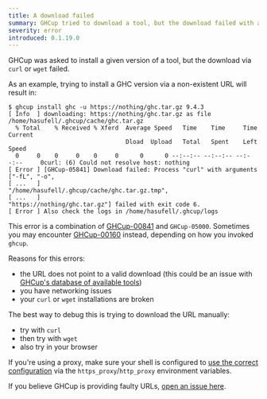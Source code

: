```yaml
---
title: A download failed
summary: GHCup tried to download a tool, but the download failed with a subprocess exiting prematurely
severity: error
introduced: 0.1.19.0
---
```


GHCup was asked to install a given version of a tool, but the download via `curl` or `wget` failed.

As an example, trying to install a GHC version via a non-existent URL will result in:
```
$ ghcup install ghc -u https://nothing/ghc.tar.gz 9.4.3
[ Info  ] downloading: https://nothing/ghc.tar.gz as file /home/hasufell/.ghcup/cache/ghc.tar.gz
  % Total    % Received % Xferd  Average Speed   Time    Time     Time  Current
                                 Dload  Upload   Total   Spent    Left  Speed
  0     0    0     0    0     0      0      0 --:--:-- --:--:-- --:--:--     0curl: (6) Could not resolve host: nothing
[ Error ] [GHCup-05841] Download failed: Process "curl" with arguments ["-fL", "-o",
[ ...   ]                                                 "/home/hasufell/.ghcup/cache/ghc.tar.gz.tmp",
[ ...   ]                                                 "https://nothing/ghc.tar.gz"] failed with exit code 6.
[ Error ] Also check the logs in /home/hasufell/.ghcup/logs
```

This error is a combination of [GHCup-00841](https://errors.haskell.org/messages/GHCup-00841/index.html) and `GHCup-05000`.
Sometimes you may encounter [GHCup-00160](https://errors.haskell.org/messages/GHCup-00160/index.html) instead, depending
on how you invoked `ghcup`.

Reasons for this errors:

* the URL does not point to a valid download (this could be an issue with [GHCup's database of available tools](https://github.com/haskell/ghcup-metadata))
* you have networking issues
* your `curl` or `wget` installations are broken

The best way to debug this is trying to download the URL manually:

* try with `curl`
* then try with `wget`
* also try in your browser

If you're using a proxy, make sure your shell is configured to [use the correct configuration](https://docs.cloudfoundry.org/cf-cli/http-proxy.html#:~:text=The%20https_proxy%20environment%20variable%20holds,depends%20on%20your%20operating%20system.)
via the `https_proxy`/`http_proxy` environment variables.

If you believe GHCup is providing faulty URLs, [open an issue here](https://github.com/haskell/ghcup-metadata/issues).

